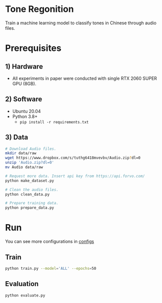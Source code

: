 # Tone Regonition

Train a machine learning model to classify tones in Chinese through audio files.

# Prerequisites

## 1) Hardware
* All experiments in paper were conducted with single RTX 2060 SUPER GPU (8GB).

## 2) Software
* Ubuntu 20.04
* Python 3.8+
  - `pip install -r requirements.txt` 


## 3) Data

```sh
# Download Audio files.
mkdir data/raw
wget https://www.dropbox.com/s/tuthg6418mvevbv/Audio.zip?dl=0
unzip 'Audio.zip?dl=0'
mv Audio data/raw

# Request more data. Insert api key from https://api.forvo.com/
python make_dataset.py 

# Clean the audio files.
python clean_data.py

# Prepare training data.
python prepare_data.py 
```

# Run
You can see more configurations in [configs](src/configs.py)

## Train
```sh
python train.py --model='ALL' --epochs=50
```

## Evaluation
```sh
python evaluate.py 
